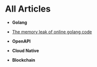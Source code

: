 <html>
  <head>
    <meta name="baidu-site-verification" content="code-6yO6CSiVhx" />
  </head>
  <body>
    
  </body>
</html>

# All Articles

*  **Golang**
- [The memory leak of online golang code](https://github.com/sysvm/sysvm.github.io/blob/master/src/Golang/memory_leak_online.md)

*  **OpenAPI**

*  **Cloud Native**

*  **Blockchain**